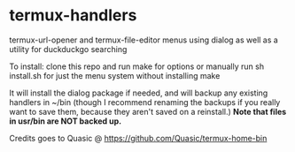 # termux-handlers
termux-url-opener and termux-file-editor menus using dialog
as well as a utility for duckduckgo searching

To install:
clone this repo and run make for options or manually run sh install.sh for just the menu system without installing make

It will install the dialog package if needed, and will backup any existing handlers in ~/bin (though I recommend renaming the backups if you really want to save them, because they aren't saved on a reinstall.)
**Note that files in usr/bin are NOT backed up.**

Credits goes to Quasic @ https://github.com/Quasic/termux-home-bin
